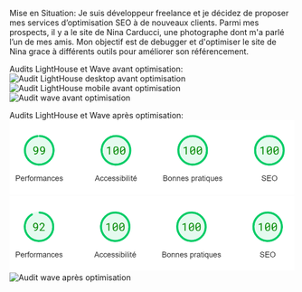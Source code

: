 Mise en Situation:
Je suis développeur freelance et je décidez de proposer mes services d’optimisation SEO à de nouveaux clients. 
Parmi mes prospects, il y a le site de Nina Carducci, une photographe dont m'a parlé l’un de mes amis.
Mon objectif est de debugger et d'optimiser le site de Nina grace à différents outils pour améliorer son référencement.

Audits LightHouse et Wave avant optimisation:
![Audit LightHouse desktop avant optimisation](https://github.com/JhodyLagarde/OC-Projet4-NinaCarducci/blob/master/assets/imagesREADME/auditAvantOptiDesktop.png )
![Audit LightHouse mobile avant optimisation](https://github.com/JhodyLagarde/OC-Projet4-NinaCarducci/blob/master/assets/imagesREADME/auditAvantOptiMobile.png)
![Audit wave avant optimisation](https://github.com/JhodyLagarde/OC-Projet4-NinaCarducci/blob/master/assets/imagesREADME/waveAvantOpti.png)

Audits LightHouse et Wave après optimisation:
![Audit LightHouse desktop après optimisation](assets/imagesREADME/auditApresOptiDesktop.png "audit LightHouse desktop")
![Audit LightHouse mobile après optimisation](assets/imagesREADME/auditApresOptiMobile.png "audit LightHouse mobile")
![Audit wave après optimisation](https://github.com/JhodyLagarde/OC-Projet4-NinaCarducci/blob/master/assets/imagesREADME/waveApresOpti.png)